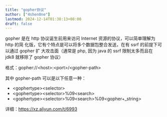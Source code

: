 ```yaml
---
title: "gopher协议"
author: ["4shen0ne"]
lastmod: 2024-12-14T01:38:13+08:00
draft: false
---
```


gopher 是在 http 协议诞生前用来访问 Internet 资源的协议，可以简单理解为 http 的简
化版，它有个特点是可以将多个数据包整合发送，在有 ssrf 的前提下可以通过 gopher 扩
大攻击面（通常是 php, 因为 java 的 ssrf 限制太多而且在 jdk8 就移除了 gopher 协议）

格式：gopher://&lt;host&gt;:&lt;port&gt;/&lt;gopher-path&gt;

其中 gopher-path 可以是以下任意一种：

-   &lt;gophertype&gt;&lt;selector&gt;
-   &lt;gophertype&gt;&lt;selector&gt;%09&lt;search&gt;
-   &lt;gophertype&gt;&lt;selector&gt;%09&lt;search&gt;%09&lt;gopher+_string&gt;

详细：<https://xz.aliyun.com/t/6993>
